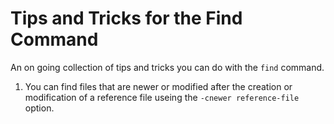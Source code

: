 # Tips and Tricks for the Find Command

An on going collection of tips and tricks you can do with the `find` command.

1. You can find files that are newer or modified after the creation or modification of a reference file useing the `-cnewer reference-file` option.
